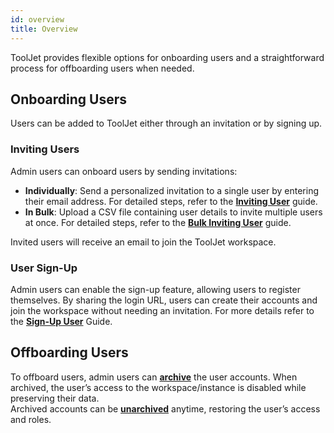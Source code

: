```yaml
---
id: overview
title: Overview
---
```


ToolJet provides flexible options for onboarding users and a straightforward process for offboarding users when needed.

## Onboarding Users

Users can be added to ToolJet either through an invitation or by signing up.

### Inviting Users

Admin users can onboard users by sending invitations:
- **Individually**: Send a personalized invitation to a single user by entering their email address. For detailed steps, refer to the **[Inviting User](/docs/user-management/onboard-users/invite-user)** guide.
- **In Bulk**: Upload a CSV file containing user details to invite multiple users at once. For detailed steps, refer to the **[Bulk Inviting User](/docs/user-management/onboard-users/bulk-invite-users)** guide.

Invited users will receive an email to join the ToolJet workspace.

### User Sign-Up

Admin users can enable the sign-up feature, allowing users to register themselves. By sharing the login URL, users can create their accounts and join the workspace without needing an invitation. For more details refer to the **[Sign-Up User](/docs/user-management/onboard-users/self-signup-user)** Guide.

## Offboarding Users

To offboard users, admin users can **[archive](#)** the user accounts. When archived, the user’s access to the workspace/instance is disabled while preserving their data. <br/>
Archived accounts can be **[unarchived](#)** anytime, restoring the user’s access and roles.